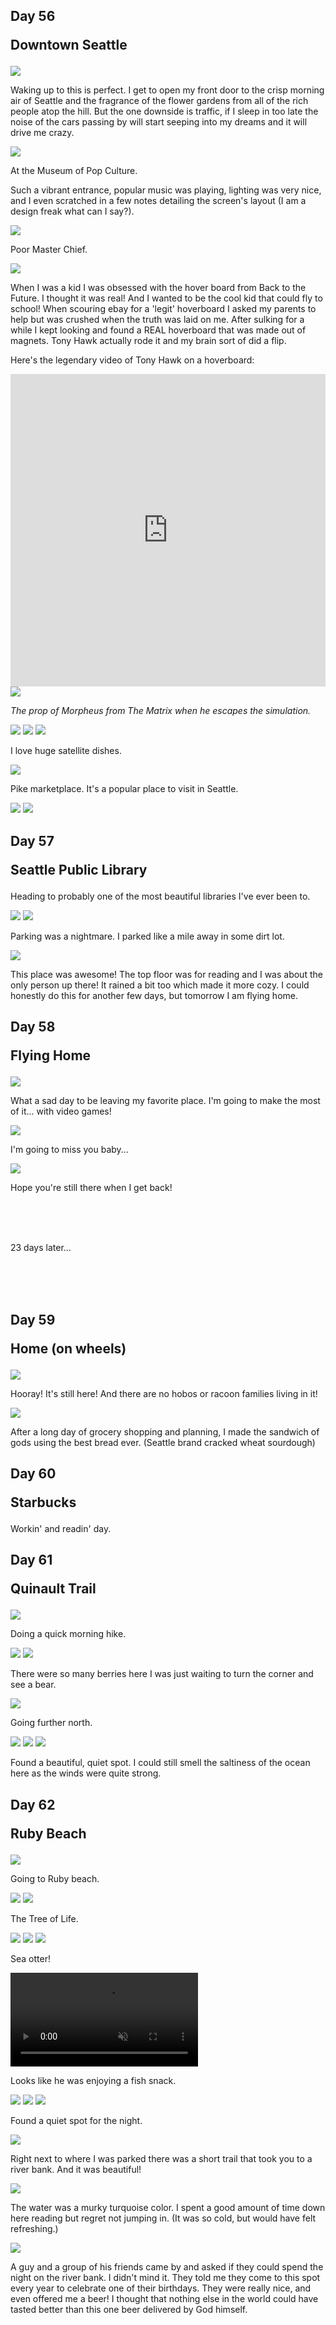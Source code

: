 ## Day 56 <p class="inline text-gray-700 ">Downtown Seattle</p>

<img src="/img/trips/west-coast-2024/0625-1.jpg">

Waking up to this is perfect. I get to open my front door to the crisp morning air of Seattle and the fragrance of the flower gardens from all of the rich people atop the hill. But the one downside is traffic, if I sleep in too late the noise of the cars passing by will start seeping into my dreams and it will drive me crazy. 

<img src="/img/trips/west-coast-2024/0625-2.jpg">

At the Museum of Pop Culture.

Such a vibrant entrance, popular music was playing, lighting was very nice, and I even scratched in a few notes detailing the screen's layout (I am a design freak what can I say?).

<img src="/img/trips/west-coast-2024/0625-3.jpg">

Poor Master Chief.

<img src="/img/trips/west-coast-2024/0625-4.jpg">

When I was a kid I was obsessed with the hover board from Back to the Future. I thought it was real! And I wanted to be the cool kid that could fly to school! When scouring ebay for a 'legit' hoverboard I asked my parents to help but was crushed when the truth was laid on me. After sulking for a while I kept looking and found a REAL hoverboard that was made out of magnets. Tony Hawk actually rode it and my brain sort of did a flip.

Here's the legendary video of Tony Hawk on a hoverboard:
<iframe clsss="my-12" width="100%" height="500px" src="https://www.youtube.com/embed/HSheVhmcYLA" title="Tony Hawk Rides World&#39;s First Real Hoverboard  - Hendo Hover" frameborder="0" allow="accelerometer; autoplay; clipboard-write; encrypted-media; gyroscope; picture-in-picture; web-share" referrerpolicy="strict-origin-when-cross-origin" allowfullscreen></iframe>

<img src="/img/trips/west-coast-2024/0625-5.jpg">

<i class="text-center m-auto">The prop of Morpheus from The Matrix when he escapes the simulation.</i>

<img src="/img/trips/west-coast-2024/0625-6.jpg">
<img src="/img/trips/west-coast-2024/0625-7.jpg">
<!-- <img src="/img/trips/west-coast-2024/0625-8.jpg"> -->
<img src="/img/trips/west-coast-2024/0625-11.jpg">

I love huge satellite dishes. 

<img src="/img/trips/west-coast-2024/0625-9.jpg">

Pike marketplace. It's a popular place to visit in Seattle.

<img src="/img/trips/west-coast-2024/0625-10.jpg">
<img src="/img/trips/west-coast-2024/0625-12.jpg">

## Day 57 <p class="inline text-gray-700 ">Seattle Public Library</p>

Heading to probably one of the most beautiful libraries I've ever been to.

<img src="/img/trips/west-coast-2024/0626-1.jpg">
<img src="/img/trips/west-coast-2024/0626-2.jpg">

Parking was a nightmare. I parked like a mile away in some dirt lot.

<img src="/img/trips/west-coast-2024/0626-3.jpg">

This place was awesome! The top floor was for reading and I was about the only person up there! It rained a bit too which made it more cozy. I could honestly do this for another few days, but tomorrow I am flying home. 

## Day 58 <p class="inline text-gray-700">Flying Home</p>

<img src="/img/trips/west-coast-2024/0627-1.jpg">

What a sad day to be leaving my favorite place. I'm going to make the most of it... with video games!

<img src="/img/trips/west-coast-2024/0627-2.jpg">

I'm going to miss you baby...

<img src="/img/trips/west-coast-2024/0627-3.jpg">

Hope you're still there when I get back!

<br>
<br>
<br>
<p class="text-center m-auto w-full italic text-xl">23 days later...</p>
<br>
<br>
<br>

## Day 59 <p class="inline text-gray-700 ">Home (on wheels)</p>

<img src="/img/trips/west-coast-2024/0721-1.jpg">

Hooray! It's still here! And there are no hobos or racoon families living in it!

<img src="/img/trips/west-coast-2024/0721-2.jpg">

After a long day of grocery shopping and planning, I made the sandwich of gods using the best bread ever. (Seattle brand cracked wheat sourdough)

## Day 60 <p class="inline text-gray-700 ">Starbucks</p>

Workin' and readin' day.

## Day 61 <p class="inline text-gray-700 ">Quinault Trail</p>

<img src="/img/trips/west-coast-2024/0723-1.jpg">

Doing a quick morning hike.

<img src="/img/trips/west-coast-2024/0723-2.jpg">
<img src="/img/trips/west-coast-2024/0723-3.jpg">

There were so many berries here I was just waiting to turn the corner and see a bear.

<img src="/img/trips/west-coast-2024/0723-4.jpg">

Going further north.

<img src="/img/trips/west-coast-2024/0723-5.jpg">
<img src="/img/trips/west-coast-2024/0723-6.jpg">
<img src="/img/trips/west-coast-2024/0723-7.jpg">

Found a beautiful, quiet spot. I could still smell the saltiness of the ocean here as the winds were quite strong. 

## Day 62 <p class="inline text-gray-700 ">Ruby Beach</p>

<img src="/img/trips/west-coast-2024/0724-1.jpg">

Going to Ruby beach. 

<img src="/img/trips/west-coast-2024/0724-2.jpg">
<img src="/img/trips/west-coast-2024/0724-3.jpg">

<p class="text-center m-auto w-full italic">The Tree of Life.</p> 

<img src="/img/trips/west-coast-2024/0724-4.jpg">
<img src="/img/trips/west-coast-2024/0724-5.jpg">
<img src="/img/trips/west-coast-2024/0724-6.jpg">

Sea otter!


<video src="/img/trips/west-coast-2024/0724-vid.mp4" type="video/mp4" autoplay loop muted playsinline ></video>

Looks like he was enjoying a fish snack.

<img src="/img/trips/west-coast-2024/0724-7.jpg">
<img src="/img/trips/west-coast-2024/0724-8.jpg">
<img src="/img/trips/west-coast-2024/0724-9.jpg">

Found a quiet spot for the night.

<img src="/img/trips/west-coast-2024/0724-10.jpg">

Right next to where I was parked there was a short trail that took you to a river bank. And it was beautiful! 

<img src="/img/trips/west-coast-2024/0724-11.jpg">

The water was a murky turquoise color. I spent a good amount of time down here reading but regret not jumping in. (It was so cold, but would have felt refreshing.)

<img src="/img/trips/west-coast-2024/0724-12.jpg">

A guy and a group of his friends came by and asked if they could spend the night on the river bank. I didn't mind it. They told me they come to this spot every year to celebrate one of their birthdays. They were really nice, and even offered me a beer! I thought that nothing else in the world could have tasted better than this one beer delivered by God himself.


